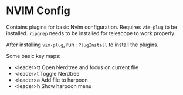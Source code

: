# NVIM Config

Contains plugins for basic Nvim configuration. Requires `vim-plug` to be installed.
`ripgrep` needs to be installed for telescope to work properly.

After installing `vim-plug`, run `:PlugInstall` to install the plugins.

Some basic key maps:
* \<leader\>tt Open Nerdtree and focus on current file
* \<leader\><leader>t Toggle Nerdtree
* \<leader\>a Add file to harpoon
* \<leader\>h Show harpoon menu
